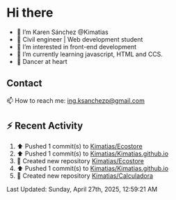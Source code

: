 # Hi there 

- 👋  I’m Karen Sánchez @Kimatias
- 📐 Civil engineer | Web development student
- 👀 I’m interested in front-end development
- 🌱 I’m currently learning javascript, HTML and CCS.
- 💃 Dancer at heart

## Contact 

📫 How to reach me: ing.ksanchezp@gmail.com

## :zap: Recent Activity

<!--RECENT_ACTIVITY:start-->
1. ⬆️ Pushed 1 commit(s) to [Kimatias/Ecostore](https://github.com/Kimatias/Ecostore)<br>
2. ⬆️ Pushed 1 commit(s) to [Kimatias/Kimatias.github.io](https://github.com/Kimatias/Kimatias.github.io)<br>
3. 📔 Created new repository [Kimatias/Ecostore](https://github.com/Kimatias/Ecostore)<br>
4. ⬆️ Pushed 1 commit(s) to [Kimatias/Kimatias.github.io](https://github.com/Kimatias/Kimatias.github.io)<br>
5. 📔 Created new repository [Kimatias/Calculadora](https://github.com/Kimatias/Calculadora)<br>
<!--RECENT_ACTIVITY:end-->

<!--RECENT_ACTIVITY:last_update-->
Last Updated: Sunday, April 27th, 2025, 12:59:21 AM
<!--RECENT_ACTIVITY:last_update_end-->

<!---
Kimatias/Kimatias is a ✨ special ✨ repository because its `README.md` (this file) appears on your GitHub profile.
You can click the Preview link to take a look at your changes.
--->
